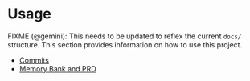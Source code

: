 # Usage
FIXME (@gemini): This needs to be updated to reflex the current `docs/` structure.
This section provides information on how to use this project.

- [Commits](commits.md)
- [Memory Bank and PRD](memory-bank-prd.md)
